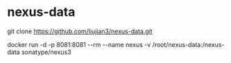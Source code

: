 # nexus-data
git clone https://github.com/liujian3/nexus-data.git

docker run -d -p 8081:8081 --rm --name nexus -v /root/nexus-data:/nexus-data sonatype/nexus3
